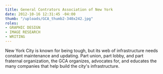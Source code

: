 ```yaml
---
title: General Contrators Association of New York
date: 2012-10-16 12:31:45 -04:00
thumb: "/uploads/GCA_thumb2-340x242.jpg"
roles:
- GRAPHIC DESIGN
- IMAGE RESEARCH
- WRITING
---
```

New York City is known for being tough, but its web of infrastructure needs constant maintenance and updating. Part union, part lobby, and part fraternal organization, the GCA organizes, advocates for, and educates the many companies that help build the city's infrastructure.
